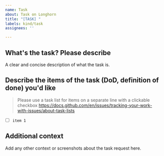```yaml
---
name: Task
about: Task on Longhorn
title: "[TASK] "
labels: kind/task
assignees: ''

---
```


## What's the task? Please describe

A clear and concise description of what the task is.

## Describe the items of the task (DoD, definition of done) you'd like
> Please use a task list for items on a separate line with a clickable checkbox https://docs.github.com/en/issues/tracking-your-work-with-issues/about-task-lists

- [ ] `item 1`

## Additional context

Add any other context or screenshots about the task request here.
